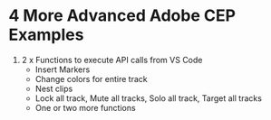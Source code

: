 # 4 More Advanced Adobe CEP Examples

1. 2 x Functions to execute API calls from VS Code 
     + Insert Markers
     + Change colors for entire track
     + Nest clips
     + Lock all track, Mute all tracks, Solo all track, Target all tracks
     + One or two more functions
